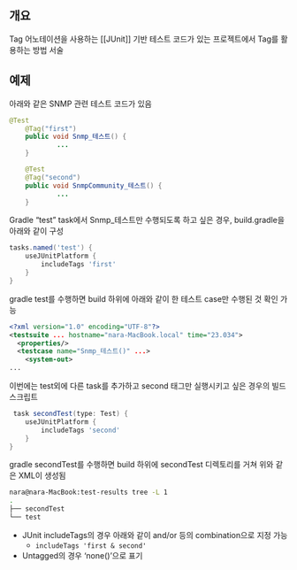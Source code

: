 ## 개요
Tag 어노테이션을 사용하는 [[JUnit]] 기반 테스트 코드가 있는 프로젝트에서 Tag를 활용하는 방법 서술

## 예제
아래와 같은 SNMP 관련 테스트 코드가 있음
```java
@Test
    @Tag("first")
    public void Snmp_테스트() {
			...
    }

    @Test
    @Tag("second")
    public void SnmpCommunity_테스트() {
			...
    }
```

Gradle “test” task에서 Snmp_테스트만 수행되도록 하고 싶은 경우, build.gradle을 아래와 같이 구성
```groovy
tasks.named('test') {
    useJUnitPlatform {
        includeTags 'first'
    }
}
```

gradle test를 수행하면 build 하위에 아래와 같이 한 테스트 case만 수행된 것 확인 가능
```xml
<?xml version="1.0" encoding="UTF-8"?>
<testsuite ... hostname="nara-MacBook.local" time="23.034">
  <properties/>
  <testcase name="Snmp_테스트()" ...>
	<system-out>
...
```

이번에는 test외에 다른 task를 추가하고 second 태그만 실행시키고 싶은 경우의 빌드 스크립트
```groovy
 task secondTest(type: Test) {
    useJUnitPlatform {
        includeTags 'second'
    }
}
```

gradle secondTest를 수행하면 build 하위에 secondTest 디렉토리를 거쳐 위와 같은 XML이 생성됨
```bash
nara@nara-MacBook:test-results tree -L 1
.
├── secondTest
└── test
```
- JUnit includeTags의 경우 아래와 같이 and/or 등의 combination으로 지정 가능
    - `includeTags 'first & second'`
- Untagged의 경우 ‘none()’으로 표기